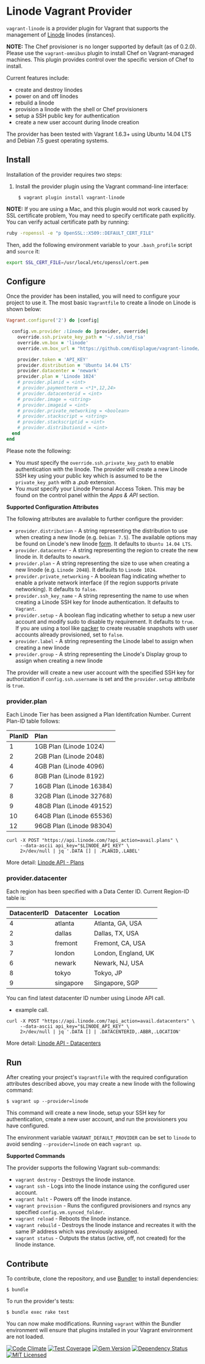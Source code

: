 Linode Vagrant Provider
==============================

`vagrant-linode` is a provider plugin for Vagrant that supports the
management of [Linode](https://www.linode.com/) linodes
(instances).

**NOTE:** The Chef provisioner is no longer supported by default (as of 0.2.0).
Please use the `vagrant-omnibus` plugin to install Chef on Vagrant-managed
machines. This plugin provides control over the specific version of Chef
to install.

Current features include:
- create and destroy linodes
- power on and off linodes
- rebuild a linode
- provision a linode with the shell or Chef provisioners
- setup a SSH public key for authentication
- create a new user account during linode creation

The provider has been tested with Vagrant 1.6.3+ using Ubuntu 14.04 LTS and
Debian 7.5 guest operating systems.

Install
-------
Installation of the provider requires two steps:

1. Install the provider plugin using the Vagrant command-line interface:

        $ vagrant plugin install vagrant-linode


**NOTE:** If you are using a Mac, and this plugin would not work caused by SSL certificate problem,
You may need to specify certificate path explicitly.
You can verify actual certificate path by running:

```bash
ruby -ropenssl -e "p OpenSSL::X509::DEFAULT_CERT_FILE"
```

Then, add the following environment variable to your
`.bash_profile` script and `source` it:

```bash
export SSL_CERT_FILE=/usr/local/etc/openssl/cert.pem
```

Configure
---------
Once the provider has been installed, you will need to configure your project
to use it. The most basic `Vagrantfile` to create a linode on Linode
is shown below:

```ruby
Vagrant.configure('2') do |config|

  config.vm.provider :linode do |provider, override|
    override.ssh.private_key_path = '~/.ssh/id_rsa'
    override.vm.box = 'linode'
    override.vm.box_url = "https://github.com/displague/vagrant-linode/raw/master/box/linode.box"

    provider.token = 'API_KEY'
    provider.distribution = 'Ubuntu 14.04 LTS'
    provider.datacenter = 'newark'
    provider.plan = 'Linode 1024'
    # provider.planid = <int>
    # provider.paymentterm = <*1*,12,24>
    # provider.datacenterid = <int>
    # provider.image = <string>
    # provider.imageid = <int>
    # provider.private_networking = <boolean>
    # provider.stackscript = <string>
    # provider.stackscriptid = <int>
    # provider.distributionid = <int>
  end
end
```

Please note the following:
- You *must* specify the `override.ssh.private_key_path` to enable authentication
  with the linode. The provider will create a new Linode SSH key using
  your public key which is assumed to be the `private_key_path` with a *.pub*
  extension.
- You *must* specify your Linode Personal Access Token. This may be
  found on the control panel within the *Apps &amp; API* section.

**Supported Configuration Attributes**

The following attributes are available to further configure the provider:
- `provider.distribution` - A string representing the distribution to use when
   creating a new linode (e.g. `Debian 7.5`). The available options may
   be found on Linode's new linode [form](https://www.linode.com/distributions).
   It defaults to `Ubuntu 14.04 LTS`.
- `provider.datacenter` - A string representing the region to create the new
   linode in. It defaults to `newark`.
- `provider.plan` - A string representing the size to use when creating a
  new linode (e.g. `Linode 2048`). It defaults to `Linode 1024`.
- `provider.private_networking` - A boolean flag indicating whether to enable
  a private network interface (if the region supports private networking). It
  defaults to `false`.
- `provider.ssh_key_name` - A string representing the name to use when creating
  a Linode SSH key for linode authentication. It defaults to `Vagrant`.
- `provider.setup` - A boolean flag indicating whether to setup a new user
  account and modify sudo to disable tty requirement. It defaults to `true`.
  If you are using a tool like [packer](https://packer.io) to create
  reusable snapshots with user accounts already provisioned, set to `false`.
- `provider.label` - A string representing the Linode label to assign when
  creating a new linode
- `provider.group` - A string representing the Linode's Display group to assign
  when creating a new linode

The provider will create a new user account with the specified SSH key for
authorization if `config.ssh.username` is set and the `provider.setup`
attribute is `true`.

### provider.plan

Each Linode Tier has been assigned a Plan Identifcation Number.
Current Plan-ID table follows:

| PlanID  | Plan                      |
|:------- |:------------------------- |
|    1    |  1GB Plan (Linode 1024)   |
|    2    |  2GB Plan (Linode 2048)   |
|    4    |  4GB Plan (Linode 4096)   |
|    6    |  8GB Plan (Linode 8192)   |
|    7    | 16GB Plan (Linode 16384)  |
|    8    | 32GB Plan (Linode 32768)  |
|    9    | 48GB Plan (Linode 49152)  |
|   10    | 64GB Plan (Linode 65536)  |
|   12    | 96GB Plan (Linode 98304)  |

```
curl -X POST "https://api.linode.com/?api_action=avail.plans" \
     --data-ascii api_key="$LINODE_API_KEY" \
     2>/dev/null | jq '.DATA [] | .PLANID,.LABEL'
```

More detail: [Linode API - Plans](https://www.linode.com/api/utility/avail.plans)

### provider.datacenter

Each region has been specified with a Data Center ID.
Current Region-ID table is:

| DatacenterID | Datacenter | Location            |
|:-------      |:------     |:--------------------|
|   4          | atlanta    | Atlanta, GA, USA    |
|   2          | dallas     | Dallas, TX, USA     |
|   3          | fremont    | Fremont, CA, USA    |
|   7          | london     | London, England, UK |
|   6          | newark     | Newark, NJ, USA     |
|   8          | tokyo      | Tokyo, JP           |
|   9          | singapore  | Singapore, SGP      |

You can find latest datacenter ID number using Linode API call.

- example call.

```
curl -X POST "https://api.linode.com/?api_action=avail.datacenters" \
     --data-ascii api_key="$LINODE_API_KEY" \
     2>/dev/null | jq '.DATA [] | .DATACENTERID,.ABBR,.LOCATION'
```

More detail: [Linode API - Datacenters](https://www.linode.com/api/utility/avail.datacenters)

Run
---
After creating your project's `Vagrantfile` with the required configuration
attributes described above, you may create a new linode with the following
command:

    $ vagrant up --provider=linode

This command will create a new linode, setup your SSH key for authentication,
create a new user account, and run the provisioners you have configured.

The  environment variable `VAGRANT_DEFAULT_PROVIDER` can be set to `linode` to avoid sending `--provider=linode` on each `vagrant up`. 

**Supported Commands**

The provider supports the following Vagrant sub-commands:
- `vagrant destroy` - Destroys the linode instance.
- `vagrant ssh` - Logs into the linode instance using the configured user
  account.
- `vagrant halt` - Powers off the linode instance.
- `vagrant provision` - Runs the configured provisioners and rsyncs any
  specified `config.vm.synced_folder`.
- `vagrant reload` - Reboots the linode instance.
- `vagrant rebuild` - Destroys the linode instance and recreates it with the
  same IP address which was previously assigned.
- `vagrant status` - Outputs the status (active, off, not created) for the
  linode instance.

Contribute
----------
To contribute, clone the repository, and use [Bundler](http://gembundler.com)
to install dependencies:

    $ bundle

To run the provider's tests:

    $ bundle exec rake test

You can now make modifications. Running `vagrant` within the Bundler
environment will ensure that plugins installed in your Vagrant
environment are not loaded.

[![Code Climate](https://codeclimate.com/github/displague/vagrant-linode/badges/gpa.svg)](https://codeclimate.com/github/displague/vagrant-linode)
[![Test Coverage](https://codeclimate.com/github/displague/vagrant-linode/badges/coverage.svg)](https://codeclimate.com/github/displague/vagrant-linode)
[![Gem Version](https://badge.fury.io/rb/vagrant-linode.svg)](http://badge.fury.io/rb/vagrant-linode)
[![Dependency Status](https://gemnasium.com/displague/vagrant-linode.svg)](https://gemnasium.com/displague/vagrant-linode)
[![MIT Licensed](https://img.shields.io/badge/license-MIT-green.svg)](https://tldrlegal.com/license/mit-license)

